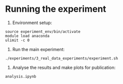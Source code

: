 # Running the experiment

1. Environment setup:

```
source experiment_env/bin/activate
module load anaconda
ulimit -c 0
```

1. Run the main experiment:

```
./experiments/3_real_data_experiments/experiment.sh
```

1. Analyse the results and make plots for publication:

```
analysis.ipynb
```

